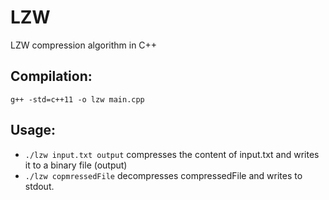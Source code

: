 # LZW
LZW compression algorithm in C++

## Compilation:
```g++ -std=c++11 -o lzw main.cpp```

## Usage:
*    ```./lzw input.txt output``` compresses the content of input.txt and writes it to a binary file (output)
*    ```./lzw copmressedFile``` decompresses compressedFile and writes to stdout.


